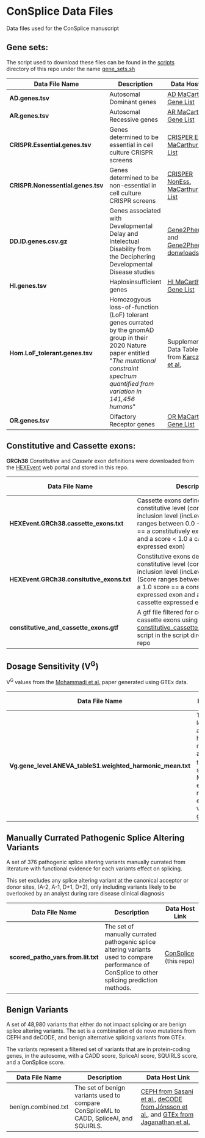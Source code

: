 # ConSplice Data Files

Data files used for the ConSplice manuscript


## Gene sets:

The script used to download these files can be found in the [scripts](https://github.com/mikecormier/ConSplice-manuscript/scripts/) directory of this repo under the name [gene_sets.sh](https://github.com/mikecormier/ConSplice-manuscript/scripts/gene_sets.sh)

| Data File Name | Description | Data Host Link |
| -------------- | ----------- | -------------- |
| **AD.genes.tsv** | Autosomal Dominant genes | [AD MaCarthur Gene List](https://github.com/macarthur-lab/gene_lists/blob/master/lists/berg_ad.tsv) |
| **AR.genes.tsv** | Autosomal Recessive genes | [AR MaCarthur Gene List](https://github.com/macarthur-lab/gene_lists/blob/master/lists/all_ar.tsv) |
| **CRISPR.Essential.genes.tsv** | Genes determined to be essential in cell culture CRISPR screens | [CRISPER Ess. MaCarthur Gene List](https://github.com/macarthur-lab/gene_lists/blob/master/lists/CEGv2_subset_universe.tsv) |
| **CRISPR.Nonessential.genes.tsv** | Genes determined to be non-essential in cell culture CRISPR screens | [CRISPER NonEss. MaCarthur Gene List](https://github.com/macarthur-lab/gene_lists/blob/master/lists/NEGv1_subset_universe.tsv) |
| **DD.ID.genes.csv.gz** | Genes associated with Developmental Delay and Intelectual Disability from the Deciphering Developmental Disease studies | [Gene2Phenotype](https://www.ebi.ac.uk/gene2phenotype/) and [Gene2Phenotype donwloads](https://www.ebi.ac.uk/gene2phenotype/downloads/) |
| **HI.genes.tsv** | Haplosinsufficient genes | [HI MaCarthur Gene List](https://github.com/macarthur-lab/gene_lists/blob/master/lists/clingen_level3_genes_2018_09_13.tsv) |
| **Hom.LoF_tolerant.genes.tsv** | Homozogyous loss-of-function (LoF) tolerant genes currated by the gnomAD group in their 2020 Nature paper entitled "*The mutational constraint spectrum quantified from variation in 141,456 humans*" | Supplementary Data Table 7 from [Karczewski et al.](https://www.nature.com/articles/s41586-020-2308-7) |
| **OR.genes.tsv** | Olfactory Receptor genes | [OR MaCarthur Gene List](https://github.com/macarthur-lab/gene_lists/blob/master/lists/olfactory_receptors.tsv) |



## Constitutive and Cassette exons:

**GRCh38** *Constitutive* and *Cassete* exon definitions were downloaded from the [HEXEvent](http://hexevent.mmg.uci.edu/cgi-bin/HEXEvent/HEXEventWEB.cgi) web portal and stored in this repo. 

| Data File Name | Description | Data Host Link |
| -------------- | ----------- | -------------- |
| **HEXEvent.GRCh38.cassette_exons.txt** | Cassette exons defined with a constitutive level (constitLevel) and inclusion level (incLevel) < 1.0. (Score ranges between 0.0 - 1.0, with a 1.0 == a constitutively expressed exon and a score < 1.0 a cassette expressed exon) | [HEXEvent](http://hexevent.mmg.uci.edu/cgi-bin/HEXEvent/HEXEventWEB.cgi) | 
| **HEXEvent.GRCh38.consitutive_exons.txt** | Constitutive exons defined with a constitutive level (constitLevel) and inclusion level (incLevel) == 1.0. (Score ranges between 0.0 - 1.0, with a 1.0 score == a constitutively expressed exon and a score < 1.0 a cassette expressed exon) | [HEXEvent](http://hexevent.mmg.uci.edu/cgi-bin/HEXEvent/HEXEventWEB.cgi) | 
| **constitutive_and_cassette_exons.gtf** | A gtf file filtered for constitutive and cassette exons using the [constitutive_cassette_exon_gtf_filter.py](https://github.com/mikecormier/ConSplice-manuscript/scripts/constitutive_cassette_exon_gtf_filter.py) script in the script directory of this repo | [ConSplice Scripts](https://github.com/mikecormier/ConSplice-manuscript/scripts) |



## Dosage Sensitivity (V<sup>G</sup>)

V<sup>G</sup> values from the [Mohammadi et al.](https://www.science.org/doi/10.1126/science.aay0256?) paper generated using GTEx data. 

| Data File Name | Description | Data Host Link |
| -------------- | ----------- | -------------- |
| **Vg.gene_level.ANEVA_tableS1.weighted_harmonic_mean.txt** | The gene level averaged harmonic mean across tissues V<sup>G</sup> scores from Mohammadi et al. representing expression variation by gene. | Supplemental Table S1 from [Mohammadi et al.](https://www.science.org/doi/10.1126/science.aay0256?) | 


## Manually Currated Pathogenic Splice Altering Variants

A set of 376 pathogenic splice altering variants manually currated from literature with functional evidence for each variants effect on splicing.

This set excludes any splice altering variant at the canonical acceptor or donor sites, (A-2, A-1, D+1, D+2), only including variants likely to be overlooked by an analyst during rare disease clinical diagnosis 

| Data File Name | Description | Data Host Link |
| -------------- | ----------- | -------------- |
| **scored_patho_vars.from.lit.txt** | The set of manually currated pathogenic splice altering variants used to compare performance of ConSplice to other splicing prediction methods. | [ConSplice](https://github.com/mikecormier/ConSplice-manuscript/data/) (this repo) |


## Benign Variants

A set of 48,980 variants that either do not impact splicing or are benign splice altering variants. The set is a combination of de novo mutations from CEPH and deCODE, and benign alternative splicing variants from GTEx. 

The variants represent a filtered set of variants that are in protein-coding genes, in the autosome, with a CADD score, SpliceAI score, SQUIRLS score, and a ConSplice score. 

| Data File Name | Description | Data Host Link |
| -------------- | ----------- | -------------- |
| benign.combined.txt | The set of benign variants used to compare ConSpliceML to CADD, SpliceAI, and SQUIRLS. | [CEPH from Sasani et al.](https://elifesciences.org/articles/46922), [deCODE from Jónsson et al.](https://www.nature.com/articles/nature24018), and [GTEx from Jaganathan et al.](https://www.sciencedirect.com/science/article/pii/S0092867418316295?via%3Dihub) |



